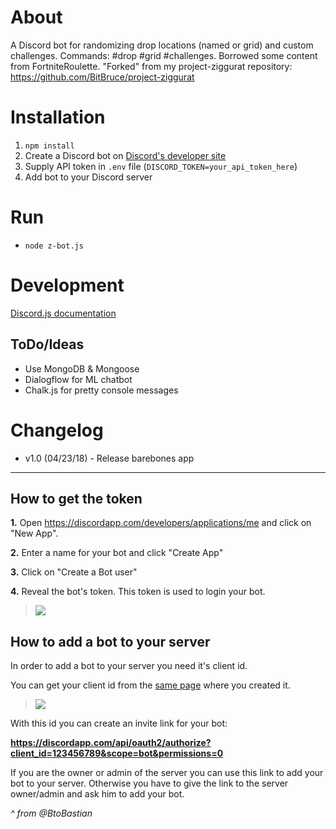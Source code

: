 # About
A Discord bot for randomizing drop locations (named or grid) and custom challenges. Commands: #drop #grid #challenges. Borrowed some content from FortniteRoulette. "Forked" from my project-ziggurat repository: https://github.com/BitBruce/project-ziggurat

# Installation

1. `npm install`
1. Create a Discord bot on [Discord's developer site](https://discordapp.com/developers/applications/me)
1. Supply API token in `.env` file (`DISCORD_TOKEN=your_api_token_here`)
1. Add bot to your Discord server

# Run

- `node z-bot.js`

# Development

[Discord.js documentation](https://discord.js.org/#/docs/main/stable/general/welcome)

## ToDo/Ideas

- Use MongoDB & Mongoose
- Dialogflow for ML chatbot
- Chalk.js for pretty console messages

# Changelog
- v1.0 (04/23/18) - Release barebones app

---

## How to get the token

**1.** Open https://discordapp.com/developers/applications/me and click on "New App".

**2.** Enter a name for your bot and click "Create App"

**3.** Click on "Create a Bot user"

**4.** Reveal the bot's token. This token is used to login your bot.

>![](http://i.imgur.com/EbexbiD.gif)

## How to add a bot to your server

In order to add a bot to your server you need it's client id.

You can get your client id from the [same page](https://discordapp.com/developers/applications/me) where you created it.

>![](http://i.imgur.com/qzPDsp2.png)

With this id you can create an invite link for your bot:

**https://discordapp.com/api/oauth2/authorize?client_id=123456789&scope=bot&permissions=0**

If you are the owner or admin of the server you can use this link to add your bot to your server. Otherwise you have to give the link to the server owner/admin and ask him to add your bot.

*^ from @BtoBastian*
